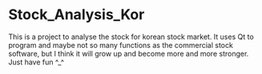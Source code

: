 # Stock_Analysis_Kor
This is a project to analyse the stock for korean stock market.
It uses Qt to program and maybe not so many functions as the commercial stock software, but I think it will grow up and become more and more stronger.
Just have fun ^_^
